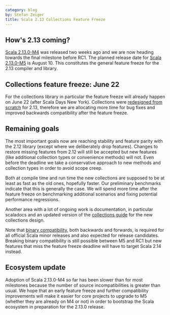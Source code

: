 ```yaml
---
category: blog
by: Stefan Zeiger
title: Scala 2.13 Collections Feature Freeze
---
```


## How's 2.13 coming?

[Scala 2.13.0-M4](https://www.scala-lang.org/news/2.13.0-M4) was released two weeks ago and we are now heading towards the final milestone before RC1. The planned release date for [Scala 2.13.0-M5](https://github.com/scala/scala/milestone/74) is August 10. This constitutes the general feature freeze for the 2.13 compiler and library.

## Collections feature freeze: June 22

For the collections library in particular the feature freeze will already happen on June 22 (after Scala Days New York). Collections were [redesigned from scratch](https://www.scala-lang.org/blog/2017/02/28/collections-rework.html) for 2.13, therefore we are allocating more time for bug fixes and improved backwards compatibility after the feature freeze.

## Remaining goals

The most important goals now are reaching stability and feature parity with the 2.12 library (except where we deliberately drop features). Changes to restore missing features from 2.12 will still be accepted but new features (like additional collection types or convenience methods) will not. Even before the deadline we take a conservative approach to new methods and collection types in order to avoid scope creep.

Both at compile time and run time the new collections are supposed to be at least as fast as the old ones, hopefully faster. Our preliminary benchmarks indicate that this is generally the case. We will spend more time after the feature freeze on benchmarking additional scenarios and fixing potential performance regressions.

Another area with a lot of ongoing work is documentation, in particular scaladocs and an updated version of the [collections guide](https://docs.scala-lang.org/overviews/collections/introduction.html) for the new collections design.

Note that [binary compatibility](https://docs.scala-lang.org/overviews/core/binary-compatibility-of-scala-releases.html), both backwards and forwards, is required for all official Scala minor releases and also expected for release candidates. Breaking binary compatibility is still possible between M5 and RC1 but new features that miss the feature freeze deadline will have to target Scala 2.14 instead.

## Ecosystem update

Adoption of Scala 2.13.0-M4 so far has been slower than for most milestones because the number of source incompatibilities is greater than usual. We hope that an early feature freeze and further compatibility improvements will make it easier for core projects to upgrade to M5 (whether they are already on M4 or not) in order to bootstrap the Scala ecosystem in preparation for the 2.13.0 release.
